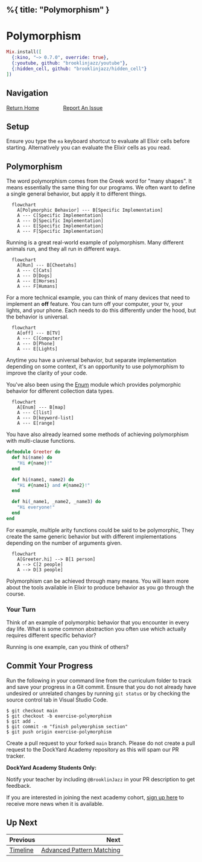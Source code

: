 %{
  title: "Polymorphism"
}
---
# Polymorphism

```elixir
Mix.install([
  {:kino, "~> 0.7.0", override: true},
  {:youtube, github: "brooklinjazz/youtube"},
  {:hidden_cell, github: "brooklinjazz/hidden_cell"}
])
```

## Navigation

[Return Home](../start.livemd)<span style="padding: 0 30px"></span>
[Report An Issue](https://github.com/DockYard-Academy/beta_curriculum/issues/new?assignees=&labels=&template=issue.md&title=)

## Setup

Ensure you type the `ea` keyboard shortcut to evaluate all Elixir cells before starting. Alternatively you can evaluate the Elixir cells as you read.

## Polymorphism

The word polymorphism comes from the Greek word for "many shapes".
It means essentially the same thing for our programs.
We often want to define a single general behavior, but apply it to different things.

```mermaid
  flowchart
    A[Polymorphic Behavior] --- B[Specific Implementation]
    A --- C[Specific Implementation]
    A --- D[Specific Implementation]
    A --- E[Specific Implementation]
    A --- F[Specific Implementation]
```

Running is a great real-world example of polymorphism. Many different animals run,
and they all run in different ways.

```mermaid
  flowchart
    A[Run] --- B[Cheetahs]
    A --- C[Cats]
    A --- D[Dogs]
    A --- E[Horses]
    A --- F[Humans]
```

For a more technical example, you can think of many devices that need to implement an **off** feature.
You can turn off your computer, your tv, your lights, and your phone. Each needs to do this differently
under the hood, but the behavior is universal.

```mermaid
  flowchart
    A[off] --- B[TV]
    A --- C[Computer]
    A --- D[Phone]
    A --- E[Lights]
```

Anytime you have a universal behavior, but separate implementation depending on some context, it's
an opportunity to use polymorphism to improve the clarity of your code.

You've also been using the [Enum](https://hexdocs.pm/elixir/Enum.html) module which provides polymorphic
behavior for different collection data types.

```mermaid
  flowchart
    A[Enum] --- B[map]
    A --- C[list]
    A --- D[keyword-list]
    A --- E[range]
```

You have also already learned some methods of achieving polymorphism with multi-clause functions.

```elixir
defmodule Greeter do
  def hi(name) do
    "Hi #{name}!"
  end

  def hi(name1, name2) do
    "Hi #{name1} and #{name2}!"
  end

  def hi(_name1, _name2, _name3) do
    "Hi everyone!"
  end
end
```

For example, multiple arity functions could be said to be polymorphic,
They create the same generic behavior but with different implementations depending
on the number of arguments given.

```mermaid
  flowchart
    A[Greeter.hi] --> B[1 person]
    A --> C[2 people]
    A --> D[3 people]
```

<!-- livebook:{"break_markdown":true} -->

Polymorphism can be achieved through many means. You will learn more about the tools available in
Elixir to produce behavior as you go through the course.

<!-- livebook:{"break_markdown":true} -->

### Your Turn

<!-- livebook:{"break_markdown":true} -->

Think of an example of polymorphic behavior that you encounter in every day life. What is some
common abstraction you often use which actually requires different specific behavior?

Running is one example, can you think of others?

## Commit Your Progress

Run the following in your command line from the curriculum folder to track and save your progress in a Git commit.
Ensure that you do not already have undesired or unrelated changes by running `git status` or by checking the source control tab in Visual Studio Code.

```
$ git checkout main
$ git checkout -b exercise-polymorphism
$ git add .
$ git commit -m "finish polymorphism section"
$ git push origin exercise-polymorphism
```

Create a pull request to your forked `main` branch. Please do not create a pull request to the DockYard Academy repository as this will spam our PR tracker.

**DockYard Academy Students Only:**

Notify your teacher by including `@BrooklinJazz` in your PR description to get feedback.

If you are interested in joining the next academy cohort, [sign up here](https://academy.dockyard.com/) to receive more news when it is available.

## Up Next

| Previous                                 | Next                                                                     |
| ---------------------------------------- | -----------------------------------------------------------------------: |
| [Timeline](../exercises/timeline.livemd) | [Advanced Pattern Matching](../reading/advanced_pattern_matching.livemd) |

